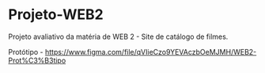 # Projeto-WEB2
Projeto avaliativo da matéria de WEB 2 - Site de catálogo de filmes.

Protótipo - https://www.figma.com/file/qVIieCzo9YEVAczbOeMJMH/WEB2-Prot%C3%B3tipo
